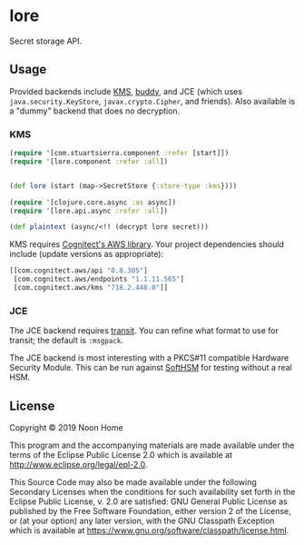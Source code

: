 # lore

Secret storage API.

## Usage

Provided backends include [KMS](https://aws.amazon.com/kms/), [buddy](https://github.com/funcool/buddy),
and JCE (which uses `java.security.KeyStore`, `javax.crypto.Cipher`, and friends). Also available
is a "dummy" backend that does no decryption.

### KMS

```clojure
(require '[com.stuartsierra.component :refer [start]])
(require '[lore.component :refer :all])


(def lore (start (map->SecretStore {:store-type :kms})))

(require '[clojure.core.async :as async])
(require '[lore.api.async :refer :all])

(def plaintext (async/<!! (decrypt lore secret)))
```

KMS requires [Cognitect's AWS library](https://github.com/cognitect-labs/aws-api).
Your project dependencies should include (update versions as appropriate):

```clojure
[[com.cognitect.aws/api "0.8.305"]
 [com.cognitect.aws/endpoints "1.1.11.565"]
 [com.cognitect.aws/kms "718.2.448.0"]]
```

### JCE

The JCE backend requires [transit](https://github.com/cognitect/transit-clj). You can
refine what format to use for transit; the default is `:msgpack`.

The JCE backend is most interesting with a PKCS#11 compatible Hardware Security Module.
This can be run against [SoftHSM](https://www.opendnssec.org/softhsm/) for testing
without a real HSM.

## License

Copyright © 2019 Noon Home

This program and the accompanying materials are made available under the
terms of the Eclipse Public License 2.0 which is available at
http://www.eclipse.org/legal/epl-2.0.

This Source Code may also be made available under the following Secondary
Licenses when the conditions for such availability set forth in the Eclipse
Public License, v. 2.0 are satisfied: GNU General Public License as published by
the Free Software Foundation, either version 2 of the License, or (at your
option) any later version, with the GNU Classpath Exception which is available
at https://www.gnu.org/software/classpath/license.html.
